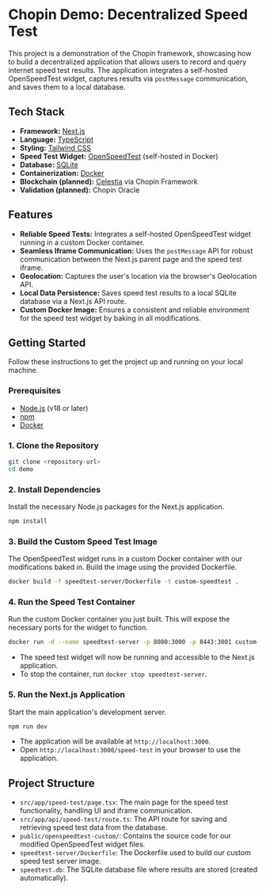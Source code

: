 # Chopin Demo: Decentralized Speed Test

This project is a demonstration of the Chopin framework, showcasing how to build a decentralized application that allows users to record and query internet speed test results. The application integrates a self-hosted OpenSpeedTest widget, captures results via `postMessage` communication, and saves them to a local database.

## Tech Stack

- **Framework:** [Next.js](https://nextjs.org/)
- **Language:** [TypeScript](https://www.typescriptlang.org/)
- **Styling:** [Tailwind CSS](https://tailwindcss.com/)
- **Speed Test Widget:** [OpenSpeedTest](https://openspeedtest.com/) (self-hosted in Docker)
- **Database:** [SQLite](https://www.sqlite.org/index.html)
- **Containerization:** [Docker](https://www.docker.com/)
- **Blockchain (planned):** [Celestia](https://celestia.org/) via Chopin Framework
- **Validation (planned):** Chopin Oracle

## Features

- **Reliable Speed Tests:** Integrates a self-hosted OpenSpeedTest widget running in a custom Docker container.
- **Seamless Iframe Communication:** Uses the `postMessage` API for robust communication between the Next.js parent page and the speed test iframe.
- **Geolocation:** Captures the user's location via the browser's Geolocation API.
- **Local Data Persistence:** Saves speed test results to a local SQLite database via a Next.js API route.
- **Custom Docker Image:** Ensures a consistent and reliable environment for the speed test widget by baking in all modifications.

## Getting Started

Follow these instructions to get the project up and running on your local machine.

### Prerequisites

- [Node.js](https://nodejs.org/en/) (v18 or later)
- [npm](https://www.npmjs.com/)
- [Docker](https://www.docker.com/)

### 1. Clone the Repository

```bash
git clone <repository-url>
cd demo
```

### 2. Install Dependencies

Install the necessary Node.js packages for the Next.js application.

```bash
npm install
```

### 3. Build the Custom Speed Test Image

The OpenSpeedTest widget runs in a custom Docker container with our modifications baked in. Build the image using the provided Dockerfile.

```bash
docker build -f speedtest-server/Dockerfile -t custom-speedtest .
```

### 4. Run the Speed Test Container

Run the custom Docker container you just built. This will expose the necessary ports for the widget to function.

```bash
docker run -d --name speedtest-server -p 8080:3000 -p 8443:3001 custom-speedtest
```

- The speed test widget will now be running and accessible to the Next.js application.
- To stop the container, run `docker stop speedtest-server`.

### 5. Run the Next.js Application

Start the main application's development server.

```bash
npm run dev
```

- The application will be available at `http://localhost:3000`.
- Open `http://localhost:3000/speed-test` in your browser to use the application.

## Project Structure

- `src/app/speed-test/page.tsx`: The main page for the speed test functionality, handling UI and iframe communication.
- `src/app/api/speed-test/route.ts`: The API route for saving and retrieving speed test data from the database.
- `public/openspeedtest-custom/`: Contains the source code for our modified OpenSpeedTest widget files.
- `speedtest-server/Dockerfile`: The Dockerfile used to build our custom speed test server image.
- `speedtest.db`: The SQLite database file where results are stored (created automatically).
